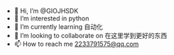 - 👋 Hi, I’m @GIOJHSDK
- 👀 I’m interested in python  
- 🌱 I’m currently learning 自动化
- 💞️ I’m looking to collaborate on 在这里学到更好的东西
- 📫 How to reach me 2233791575@qq.com

<!---
GIOJHSDK/GIOJHSDK is a ✨ special ✨ repository because its `README.md` (this file) appears on your GitHub profile.
You can click the Preview link to take a look at your changes.
--->
